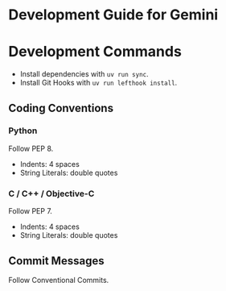 # Development Guide for Gemini

# Development Commands

- Install dependencies with `uv run sync`.
- Install Git Hooks with `uv run lefthook install`.

## Coding Conventions

### Python

Follow PEP 8.

- Indents: 4 spaces
- String Literals: double quotes

### C / C++ / Objective-C

Follow PEP 7.

- Indents: 4 spaces
- String Literals: double quotes

## Commit Messages

Follow Conventional Commits.

